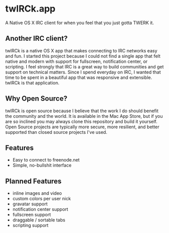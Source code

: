 twIRCk.app
==========

A Native OS X IRC client for when you feel that you just gotta TWERK it.

Another IRC client?
-------------------
twIRCk is a native OS X app that makes connecting to IRC networks easy and fun. I started this project because I could not find a single app that felt native and modern with support for fullscreen, notification center, or scripting. I feel strongly that IRC is a great way to build communities and get support on technical matters. Since I spend everyday on IRC, I wanted that time to be spent in a beautiful app that was responsive and extensible. twIRCk is that application.

Why Open Source?
----------------
twIRCk is open source because I believe that the work I do should benefit the community and the world. It is available in the Mac App Store, but if you are so inclined you may
always clone this repository and build it yourself. Open Source projects are typically more secure, more resilient, and better supported than closed source projects I've used.

Features
--------
* Easy to connect to freenode.net
* Simple, no-bullshit interface

Planned Features
----------------
* inline images and video
* custom colors per user nick
* gravatar support
* notification center support
* fullscreen support
* draggable / sortable tabs
* scripting support
